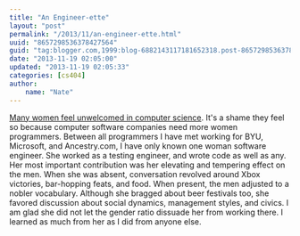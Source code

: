 ```yaml
---
title: "An Engineer-ette"
layout: "post"
permalink: "/2013/11/an-engineer-ette.html"
uuid: "8657298536378427564"
guid: "tag:blogger.com,1999:blog-6882143117181652318.post-8657298536378427564"
date: "2013-11-19 02:05:00"
updated: "2013-11-19 02:05:33"
categories: [cs404]
author: 
    name: "Nate"
---
```



[Many women feel unwelcomed in computer science](http://www.cirtl.net/node/5424). It's a shame they feel so because computer software companies need more women programmers. Between all programmers I have met working for BYU, Microsoft, and Ancestry.com, I have only known one woman software engineer. She worked as a testing engineer, and wrote code as well as any. Her most important contribution was her elevating and tempering effect on the men. When she was absent, conversation revolved around Xbox victories, bar-hopping feats, and food. When present, the men adjusted to a nobler vocabulary. Although she bragged about beer festivals too, she favored discussion about social dynamics, management styles, and civics. I am glad she did not let the gender ratio dissuade her from working there. I learned as much from her as I did from anyone else.
